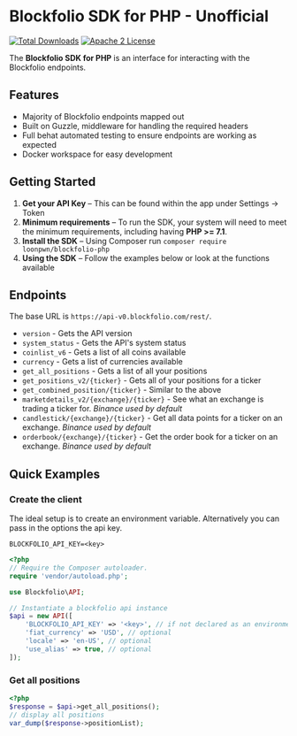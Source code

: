 # Blockfolio SDK for PHP - Unofficial

[![Total Downloads](https://img.shields.io/packagist/dt/loonpwn/blockfolio-php.svg?style=flat)](https://packagist.org/packages/loonpwn/php-blockfolio)
[![Apache 2 License](https://img.shields.io/packagist/loonpwn/blockfolio-php.svg?style=flat)](http://aws.amazon.com/apache-2-0/)


The **Blockfolio SDK for PHP** is an interface for interacting with the Blockfolio endpoints.


## Features

* Majority of Blockfolio endpoints mapped out
* Built on Guzzle, middleware for handling the required headers
* Full behat automated testing to ensure endpoints are working as expected
* Docker workspace for easy development

## Getting Started

1. **Get your API Key** – This can be found within the app under Settings -> Token
1. **Minimum requirements** – To run the SDK, your system will need to meet the
   minimum requirements, including having **PHP >= 7.1**.
1. **Install the SDK** – Using Composer run `composer require loonpwn/blockfolio-php`
1. **Using the SDK** – Follow the examples below or look at the functions available

## Endpoints

The base URL is `https://api-v0.blockfolio.com/rest/`.

* `version` - Gets the API version
* `system_status` - Gets the API's system status
* `coinlist_v6` - Gets a list of all coins available
* `currency` - Gets a list of currencies available
* `get_all_positions` - Gets a list of all your positions
* `get_positions_v2/{ticker}` - Gets all of your positions for a ticker
* `get_combined_position/{ticker}` - Similar to the above
* `marketdetails_v2/{exchange}/{ticker}` - See what an exchange is trading a ticker for.  _Binance used by default_
* `candlestick/{exchange}/{ticker}` - Get all data points for a ticker on an exchange.  _Binance used by default_
* `orderbook/{exchange}/{ticker}` - Get the order book for a ticker on an exchange. _Binance used by default_

## Quick Examples

### Create the client

The ideal setup is to create an environment variable. Alternatively you can pass in the options the api key.

```
BLOCKFOLIO_API_KEY=<key>
```


```php
<?php
// Require the Composer autoloader.
require 'vendor/autoload.php';

use Blockfolio\API;

// Instantiate a blockfolio api instance
$api = new API([
    'BLOCKFOLIO_API_KEY' => '<key>', // if not declared as an environment variable
    'fiat_currency' => 'USD', // optional
    'locale' => 'en-US', // optional
    'use_alias' => true, // optional
]);
```

### Get all positions

```php
<?php
$response = $api->get_all_positions();
// display all positions
var_dump($response->positionList);
```

